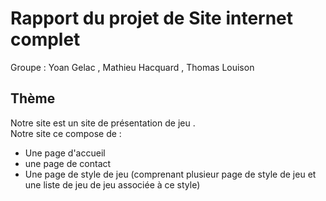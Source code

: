 # Rapport du projet de Site internet complet
Groupe : Yoan Gelac , Mathieu  Hacquard , Thomas Louison


## Thème

Notre site est un site de présentation de jeu .  
Notre site ce compose de :  
- Une page d'accueil
- une page de contact
- Une page de style de jeu (comprenant plusieur page de style de jeu et une liste de jeu de jeu associée à ce style)